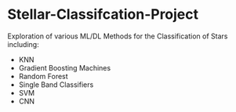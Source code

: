 # Stellar-Classifcation-Project
Exploration of various ML/DL Methods for the Classification of Stars including: 
- KNN
- Gradient Boosting Machines
- Random Forest
- Single Band Classifiers
- SVM
- CNN

